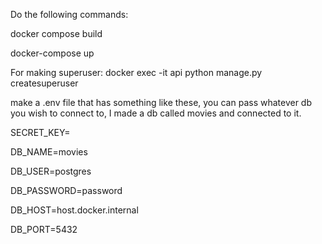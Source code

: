 Do the following commands:

docker compose build 

docker-compose up


For making superuser: docker exec -it api python manage.py createsuperuser   


make a .env file that has something like these, you can pass whatever db you wish to connect to, I made a db called movies and connected to it. 

SECRET_KEY=

DB_NAME=movies

DB_USER=postgres

DB_PASSWORD=password

DB_HOST=host.docker.internal

DB_PORT=5432
